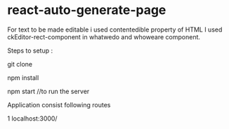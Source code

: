 # react-auto-generate-page

For text to be made editable i used contentedible property of HTML
I used ckEditor-rect-component in whatwedo and whoweare component. 



Steps to setup :

git clone

npm install

npm start         //to run the server




Application consist following routes

 1 localhost:3000/

